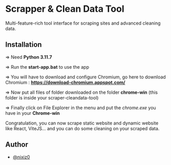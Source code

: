 # Scrapper & Clean Data Tool

Multi-feature-rich tool interface for scraping sites and advanced cleaning data.


## Installation

=> Need **Python 3.11.7**

=> Run the **start-app.bat** to use the app

=> You will have to download and configure Chromium, go here to download Chromium : **https://download-chromium.appspot.com/**

=> Now put all files of folder downloaded on the folder **chrome-win** (this folder is inside your scraper-cleandata-tool)

=> Finally click on File Explorer in the menu and put the *chrome.exe* you have in your **Chrome-win**

Congratulation, you can now scrape static website and dynamic website like React, ViteJS... and you can do some cleaning on your scraped data.


## Author

- [@nixiz0](https://github.com/nixiz0)
